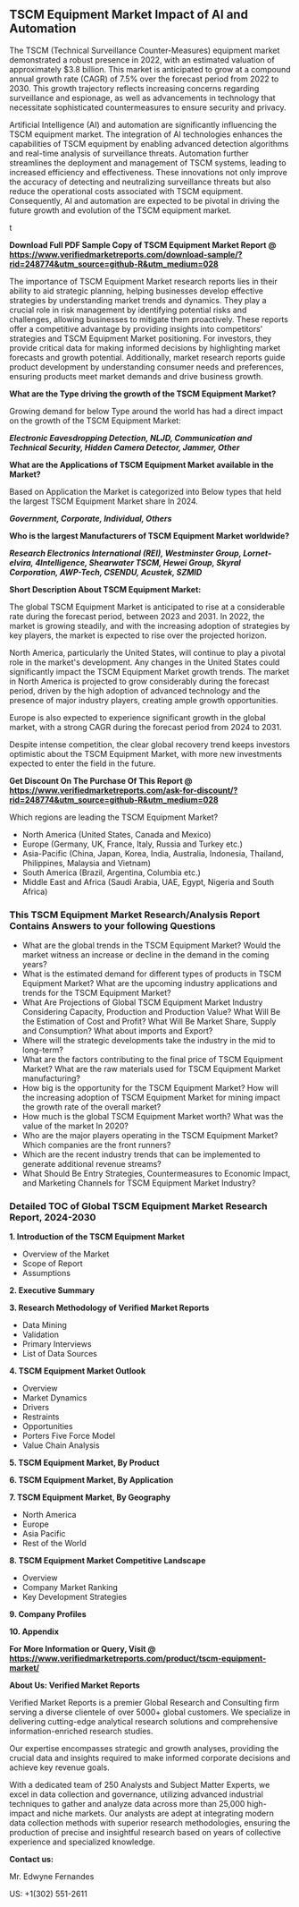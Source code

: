 <h2>TSCM Equipment Market Impact of AI and Automation</h2><p>The TSCM (Technical Surveillance Counter-Measures) equipment market demonstrated a robust presence in 2022, with an estimated valuation of approximately $3.8 billion. This market is anticipated to grow at a compound annual growth rate (CAGR) of 7.5% over the forecast period from 2022 to 2030. This growth trajectory reflects increasing concerns regarding surveillance and espionage, as well as advancements in technology that necessitate sophisticated countermeasures to ensure security and privacy.</p><p>Artificial Intelligence (AI) and automation are significantly influencing the TSCM equipment market. The integration of AI technologies enhances the capabilities of TSCM equipment by enabling advanced detection algorithms and real-time analysis of surveillance threats. Automation further streamlines the deployment and management of TSCM systems, leading to increased efficiency and effectiveness. These innovations not only improve the accuracy of detecting and neutralizing surveillance threats but also reduce the operational costs associated with TSCM equipment. Consequently, AI and automation are expected to be pivotal in driving the future growth and evolution of the TSCM equipment market.</p>t</p><p id="" class=""><strong>Download Full PDF Sample Copy of TSCM Equipment Market Report @ <a href="https://www.verifiedmarketreports.com/download-sample/?rid=248774&utm_source=github-R&utm_medium=028" target="_blank">https://www.verifiedmarketreports.com/download-sample/?rid=248774&utm_source=github-R&utm_medium=028</a></strong></p><p>The importance of&nbsp;TSCM Equipment Market research reports lies in their ability to aid strategic planning, helping businesses develop effective strategies by understanding market trends and dynamics. They play a crucial role in risk management by identifying potential risks and challenges, allowing businesses to mitigate them proactively. These reports offer a competitive advantage by providing insights into competitors' strategies and TSCM Equipment Market positioning. For investors, they provide critical data for making informed decisions by highlighting market forecasts and growth potential. Additionally, market research reports guide product development by understanding consumer needs and preferences, ensuring products meet market demands and drive business growth.</p><p><strong>What are the&nbsp;Type driving the growth of the TSCM Equipment Market?</strong></p><p id="" class="">Growing demand for below Type around the world has had a direct impact on the growth of the TSCM Equipment Market:</p><em><strong>Electronic Eavesdropping Detection, NLJD, Communication and Technical Security, Hidden Camera Detector, Jammer, Other</strong></em></p><strong>What are the&nbsp;Applications&nbsp;of TSCM Equipment Market available in the Market?</strong></p><p id="" class="">Based on Application the Market is categorized into Below types that held the largest TSCM Equipment Market share In 2024.</p><em><strong>Government, Corporate, Individual, Others</strong></em></p><strong>Who is the largest Manufacturers of TSCM Equipment Market worldwide?</strong></p><p><em><strong>Research Electronics International (REI), Westminster Group, Lornet-elvira, 4Intelligence, Shearwater TSCM, Hewei Group, Skyral Corporation, AWP-Tech, CSENDU, Acustek, SZMID</strong></em></p><p id="" class=""><strong>Short Description About TSCM Equipment Market:</strong></p><p>The global TSCM Equipment Market is anticipated to rise at a considerable rate during the forecast period, between 2023 and 2031. In 2022, the market is growing steadily, and with the increasing adoption of strategies by key players, the market is expected to rise over the projected horizon.</p><p>North America, particularly the United States, will continue to play a pivotal role in the market's development. Any changes in the United States could significantly impact the TSCM Equipment Market growth trends. The market in North America is projected to grow considerably during the forecast period, driven by the high adoption of advanced technology and the presence of major industry players, creating ample growth opportunities.</p><p>Europe is also expected to experience significant growth in the global market, with a strong CAGR during the forecast period from 2024 to 2031.</p><p>Despite intense competition, the clear global recovery trend keeps investors optimistic about the TSCM Equipment Market, with more new investments expected to enter the field in the future.</p><p id="" class=""><strong>Get Discount On The Purchase Of This Report @ <a href="https://www.verifiedmarketreports.com/ask-for-discount/?rid=248774&utm_source=github-R&utm_medium=028" target="_blank">https://www.verifiedmarketreports.com/ask-for-discount/?rid=248774&utm_source=github-R&utm_medium=028</a></strong></p>Which regions are leading the TSCM Equipment Market?</p><ul><li>North America (United States, Canada and Mexico)</li><li>Europe (Germany, UK, France, Italy, Russia and Turkey etc.)</li><li>Asia-Pacific (China, Japan, Korea, India, Australia, Indonesia, Thailand, Philippines, Malaysia and Vietnam)</li><li>South America (Brazil, Argentina, Columbia etc.)</li><li>Middle East and Africa (Saudi Arabia, UAE, Egypt, Nigeria and South Africa)</li></ul><h3 id="" class="">This TSCM Equipment Market Research/Analysis Report Contains Answers to your following Questions</h3><ul><li>What are the global trends in the TSCM Equipment Market? Would the market witness an increase or decline in the demand in the coming years?</li><li>What is the estimated demand for different types of products in TSCM Equipment Market? What are the upcoming industry applications and trends for the TSCM Equipment Market?</li><li>What Are Projections of Global TSCM Equipment Market Industry Considering Capacity, Production and Production Value? What Will Be the Estimation of Cost and Profit? What Will Be Market Share, Supply and Consumption? What about imports and Export?</li><li>Where will the strategic developments take the industry in the mid to long-term?</li><li>What are the factors contributing to the final price of TSCM Equipment Market? What are the raw materials used for TSCM Equipment Market manufacturing?</li><li>How big is the opportunity for the TSCM Equipment Market? How will the increasing adoption of TSCM Equipment Market for mining impact the growth rate of the overall market?</li><li>How much is the global TSCM Equipment Market worth? What was the value of the market In 2020?</li><li>Who are the major players operating in the TSCM Equipment Market? Which companies are the front runners?</li><li>Which are the recent industry trends that can be implemented to generate additional revenue streams?</li><li>What Should Be Entry Strategies, Countermeasures to Economic Impact, and Marketing Channels for TSCM Equipment Market Industry?</li></ul><h3 id="" class="">Detailed TOC of Global TSCM Equipment Market Research Report, 2024-2030</h3><p id="" class=""><strong>1. Introduction of the TSCM Equipment Market</strong></p><ul><li>Overview of the Market</li><li>Scope of Report</li><li>Assumptions</li></ul><p id="" class=""><strong>2. Executive Summary</strong></p><p id="" class=""><strong>3. Research Methodology of Verified Market Reports</strong></p><ul><li>Data Mining</li><li>Validation</li><li>Primary Interviews</li><li>List of Data Sources</li></ul><p id="" class=""><strong>4. TSCM Equipment Market Outlook</strong></p><ul><li>Overview</li><li>Market Dynamics</li><li>Drivers</li><li>Restraints</li><li>Opportunities</li><li>Porters Five Force Model</li><li>Value Chain Analysis</li></ul><p id="" class=""><strong>5. TSCM Equipment Market, By Product</strong></p><p id="" class=""><strong>6. TSCM Equipment Market, By Application</strong></p><p id="" class=""><strong>7. TSCM Equipment Market, By Geography</strong></p><ul><li>North America</li><li>Europe</li><li>Asia Pacific</li><li>Rest of the World</li></ul><p id="" class=""><strong>8. TSCM Equipment Market Competitive Landscape</strong></p><ul><li>Overview</li><li>Company Market Ranking</li><li>Key Development Strategies</li></ul><p id="" class=""><strong>9. Company Profiles</strong></p><p id="" class=""><strong>10. Appendix</strong></p><p id="" class=""><strong>For More Information or Query, Visit @ <a href="https://www.verifiedmarketreports.com/product/tscm-equipment-market/" target="_blank">https://www.verifiedmarketreports.com/product/tscm-equipment-market/</a></strong></p><p id="" class=""><strong>About Us: Verified Market Reports</strong></p><p id="" class="">Verified Market Reports is a premier Global Research and Consulting firm serving a diverse clientele of over 5000+ global customers. We specialize in delivering cutting-edge analytical research solutions and comprehensive information-enriched research studies.</p><p id="" class="">Our expertise encompasses strategic and growth analyses, providing the crucial data and insights required to make informed corporate decisions and achieve key revenue goals.</p><p id="" class="">With a dedicated team of 250 Analysts and Subject Matter Experts, we excel in data collection and governance, utilizing advanced industrial techniques to gather and analyze data across more than 25,000 high-impact and niche markets. Our analysts are adept at integrating modern data collection methods with superior research methodologies, ensuring the production of precise and insightful research based on years of collective experience and specialized knowledge.</p><p id="" class=""><strong>Contact us:</strong></p><p id="" class="">Mr. Edwyne Fernandes</p><p id="" class="">US: +1(302) 551-2611</p>